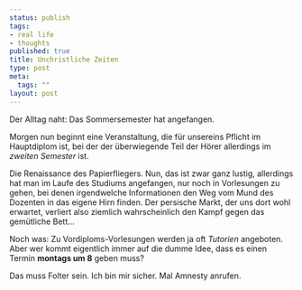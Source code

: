 ```yaml
--- 
status: publish
tags: 
- real life
- thoughts
published: true
title: Unchristliche Zeiten
type: post
meta: 
  tags: ""
layout: post
---
```

Der Alltag naht: Das Sommersemester hat angefangen.

Morgen nun beginnt eine Veranstaltung, die für unsereins Pflicht im Hauptdiplom ist, bei der der überwiegende Teil der Hörer allerdings im <em>zweiten Semester</em> ist.

Die Renaissance des Papierfliegers. Nun, das ist zwar ganz lustig, allerdings hat man im Laufe des Studiums angefangen, nur noch in Vorlesungen zu gehen, bei denen irgendwelche Informationen den Weg vom Mund des Dozenten in das eigene Hirn finden. Der persische Markt, der uns dort wohl erwartet, verliert also ziemlich wahrscheinlich den Kampf gegen das gemütliche Bett...

Noch was: Zu Vordiploms-Vorlesungen werden ja oft <em>Tutorien</em> angeboten. Aber wer kommt eigentlich immer auf die dumme Idee, dass es einen Termin <strong>montags um 8</strong> geben muss?

Das muss Folter sein. Ich bin mir sicher. Mal Amnesty anrufen.
